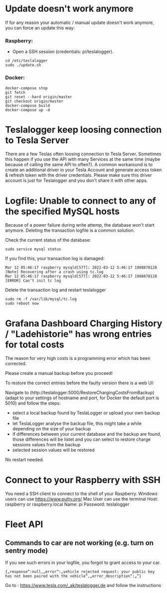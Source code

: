 # Update doesn't work anymore
If for any reason your automatic / manual update doesn't work anymore, you can force an update this way:
### Raspberry: 
- Open a SSH session (credentials: pi/teslalogger). 
```
cd /etc/teslalogger
sudo ./update.sh
```

### Docker:
```
docker-compose stop
git fetch
git reset --hard origin/master
git checkout origin/master
docker-compose build
docker-compose up -d
```

# Teslalogger keep loosing connection to Tesla Server
There are a few Teslas often loosing connection to Tesla Server. Sometimes this happen if you use the API with many Services at the same time (maybe because of calling the same API to often?). A common workaround is to create an additional driver in your Tesla Account and generate access token & refresh token with the driver credentials. Please make sure this driver account is just for Teslalogger and you don't share it with other apps. 

# Logfile: Unable to connect to any of the specified MySQL hosts
Because of a power failure during write attemp, the database won't start anymore. Deleting the transaction logfile is a common solution.

Check the current status of the database:
```
sudo service mysql status
```

If you find this, your transaction log is damaged:
```
Mar 12 05:46:17 raspberry mysqld[577]: 2022-03-12 5:46:17 1988878128 [Note] Recovering after a crash using tc.log
Mar 12 05:46:17 raspberry mysqld[577]: 2022-03-12 5:46:17 1988878128 [ERROR] Can’t init tc log
```

Delete the transaction log and restart teslalogger
```
sudo rm -f /var/lib/mysql/tc.log
sudo reboot now
```

# Grafana Dashboard Charging History / "Ladehistorie" has wrong entries for total costs

The reason for very high costs is a programming error which has been corrected.

Please create a manual backup before you proceed!

To restore the correct entries before the faulty version there is a web UI:

Navigate to (http://teslalogger:5000/RestoreChargingCostsFromBackup) (adapt to your settings of hostname and port, for Docker the default port is 5010) and
follow the steps:

- select a local backup found by TeslaLogger or upload your own backup file
- let TeslaLogger analyse the backup file, this might take a while depending on the size of your backup
- if differences between your current database and the backup are found, those differences will be listet and you can select to restore charge sessions values from the backup
- selected session values will be restored

No restart needed.

# Connect to your Raspberry with SSH
You need a SSH client to connect to the shell of your Raspberry. 
Windows users can use https://www.putty.org/ 
Mac User can use the terminal
Host: raspberry or raspberry.local
Name: pi
Password: teslalogger

# Fleet API
## Commands to car are not working (e.g. turn on sentry mode)
If you see such errors in your logfile, you forgot to grant access to your car.
```
{„response“:null,„error“:„vehicle rejected request: your public key has not been paired with the vehicle“,„error_description“:„“}
```
Go to : https://www.tesla.com/_ak/teslalogger.de and follow the instructions

